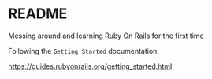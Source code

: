 # README

Messing around and learning Ruby On Rails for the first time

Following the `Getting Started` documentation:

https://guides.rubyonrails.org/getting_started.html
